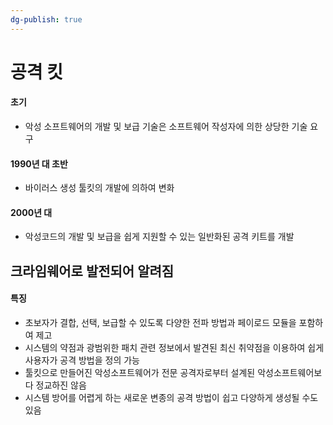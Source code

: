 ```yaml
---
dg-publish: true
---
```


# 공격 킷
#### 초기
- 악성 소프트웨어의 개발 및 보급 기술은 소프트웨어 작성자에 의한 상당한 기술 요구 

#### 1990년 대 초반
- 바이러스 생성 툴킷의 개발에 의하여 변화

#### 2000년 대
- 악성코드의 개발 및 보급을 쉽게 지원할  수 있는 일반화된 공격 키트를 개발

## 크라임웨어로 발전되어 알려짐
#### 특징
- 초보자가 결합, 선택, 보급할 수 있도록 다양한 전파 방법과 페이로드 모듈을 포함하여 제고
- 시스템의 약점과 광범위한 패치 관련 정보에서 발견된 최신 취약점을 이용하여 쉽게 사용자가 공격 방법을 정의 가능
- 툴킷으로 만들어진 악성소프트웨어가 전문 공격자로부터 설계된 악성소프트웨어보다 정교하진 않음
- 시스템 방어를 어렵게 하는 새로운 변종의 공격 방법이 쉽고 다양하게 생성될 수도 있음